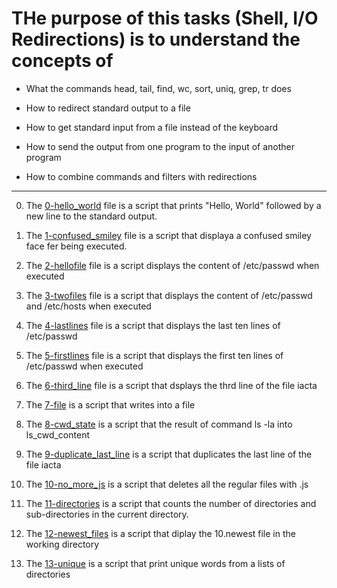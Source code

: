 # THe purpose of this tasks (Shell, I/O Redirections) is to understand the concepts of

- What the commands head, tail, find, wc, sort, uniq, grep, tr does

- How to redirect standard output to a file

- How to get standard input from a file instead of the keyboard

- How to send the output from one program to the input of another program

- How to combine commands and filters with redirections
<hr />


0. The [0-hello_world](./0-hello_world) file is a script that prints "Hello, World" followed by a new line to the standard output.

1. The [1-confused_smiley](./1-confused_smiley) file is a script that displaya a confused smiley face fer being executed.

2. The [2-hellofile](2-hellofile) file is a script displays the content of /etc/passwd when executed

3. The [3-twofiles](3-twofiles) file is a script that displays the content of /etc/passwd and /etc/hosts when executed

4. The [4-lastlines](4-lastlines) file is a script that displays the last ten lines of /etc/passwd

5. The [5-firstlines](5-firstlines) file is a script that displays the first ten lines of /etc/passwd when executed

6. The [6-third_line](6-third_line) file is a script that dsplays the thrd line of the file iacta

7. The [7-file](7-file) is a script that writes into a file

8. The [8-cwd_state](8-cwd_state) is a script that the result of command ls -la into ls_cwd_content

9. The [9-duplicate_last_line](9-duplicate_last_line) is a script that duplicates the last line of the file iacta

10. The [10-no_more_js](10-no_more_js) is a script that deletes all the regular files with .js

11. The [11-directories](11-directories) is a script that counts the number of directories and sub-directories in the current directory.

12. The [12-newest_files](12-newest_files) is a script that diplay the 10.newest file in the working directory

13. The [13-unique](13-unique) is a script that print unique words from a lists of directories
